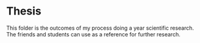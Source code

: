 # Thesis
This folder is the outcomes of my process doing a year scientific research. The friends and students can use as a reference for further research.
